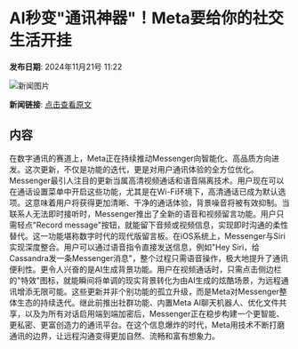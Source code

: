 # AI秒变"通讯神器"！Meta要给你的社交生活开挂

**发布日期**: 2024年11月21号 11:22

![新闻图片](https://upload.chinaz.com/2024/1121/6386778496533426635273366.png)

**新闻链接**: [点击查看原文](https://www.aibase.com/zh/news/13383)

## 内容

在数字通讯的赛道上，Meta正在持续推动Messenger向智能化、高品质方向进发。这次更新，不仅是功能的迭代，更是对用户通讯体验的全方位优化。Messenger最引人注目的更新当属高清视频通话和语音隔离技术。用户现在可以在通话设置菜单中开启这些功能，尤其是在Wi-Fi环境下，高清通话已成为默认选项。这意味着用户将获得更加清晰、干净的通话体验，背景噪音将被有效抑制。当联系人无法即时接听时，Messenger推出了全新的语音和视频留言功能。用户只需轻点"Record message"按钮，就能留下音频或视频信息，实现即时沟通的柔性替代。这一功能堪称数字时代的现代版留言板。在iOS系统上，Messenger与Siri实现深度整合。用户可以通过语音指令直接发送信息，例如"Hey Siri，给Cassandra发一条Messenger消息"，整个过程只需语音操作，极大地提升了通讯便利性。更令人兴奋的是AI生成背景功能。用户在视频通话时，只需点击侧边栏的"特效"图标，就能瞬间将单调的现实背景转化为由AI生成的炫酷场景，为远程通讯增添无限可能。这些更新并非个别功能的孤立升级，而是Meta对Messenger整体生态的持续迭代。继此前推出社群功能、内置Meta AI聊天机器人、优化文件共享，以及为所有对话启用端到端加密后，Messenger正在稳步构建一个更智能、更私密、更富创造力的通讯平台。在这个信息爆炸的时代，Meta用技术不断打磨通讯的边界，让远程沟通变得更加自然、流畅和富有想象力。
